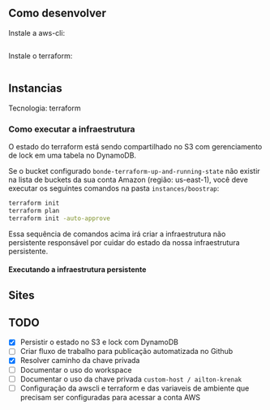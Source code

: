 ## Como desenvolver

Instale a aws-cli:

```bash
```

Instale o terraform:

```bash
```


## Instancias

Tecnologia: terraform

### Como executar a infraestrutura

O estado do terraform está sendo compartilhado no S3 com gerenciamento de lock em uma tabela no DynamoDB.

Se o bucket configurado `bonde-terraform-up-and-running-state` não existir na lista de buckets da sua conta Amazon (região: us-east-1), você deve executar os seguintes comandos na pasta `instances/boostrap`:

```bash
terraform init
terraform plan
terraform init -auto-approve
```

Essa sequência de comandos acima irá criar a infraestrutura não persistente responsável por cuidar do estado da nossa infraestrutura persistente.

#### Executando a infraestrutura persistente



## Sites


## TODO

- [X] Persistir o estado no S3 e lock com DynamoDB
- [ ] Criar fluxo de trabalho para publicação automatizada no Github
- [X] Resolver caminho da chave privada
- [ ] Documentar o uso do workspace
- [ ] Documentar o uso da chave privada `custom-host / ailton-krenak`
- [ ] Configuração da awscli e terraform e das variaveis de ambiente que precisam ser configuradas para acessar a conta AWS